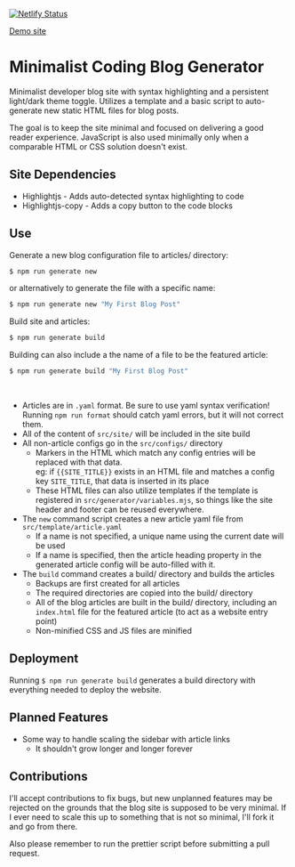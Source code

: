 [![Netlify Status](https://api.netlify.com/api/v1/badges/8006df7f-06b3-4949-8d3e-1f2e6b02b1dd/deploy-status)](https://app.netlify.com/sites/gregoridev/deploys)

[Demo site][demo_url]

# Minimalist Coding Blog Generator

Minimalist developer blog site with syntax highlighting and a persistent light/dark theme toggle.  Utilizes a template and a basic script to auto-generate new static HTML files for blog posts.

The goal is to keep the site minimal and focused on delivering a good reader experience.  JavaScript is also used minimally only when a comparable HTML or CSS solution doesn't exist.

## Site Dependencies

- Highlightjs - Adds auto-detected syntax highlighting to code
- Highlightjs-copy - Adds a copy button to the code blocks

## Use

Generate a new blog configuration file to articles/ directory:
```sh
$ npm run generate new
```
or alternatively to generate the file with a specific name:
```sh
$ npm run generate new "My First Blog Post"
```

Build site and articles:
```sh
$ npm run generate build
```

Building can also include a the name of a file to be the featured article:
```sh
$ npm run generate build "My First Blog Post"
```
<br>

- Articles are in `.yaml` format.  Be sure to use yaml syntax verification!  Running `npm run format` should catch yaml errors, but it will not correct them.
- All of the content of `src/site/` will be included in the site build
- All non-article configs go in the `src/configs/` directory
  * Markers in the HTML which match any config entries will be replaced with that data. <br>
  eg: if `{{SITE_TITLE}}` exists in an HTML file and matches a config key `SITE_TITLE`, that data is inserted in its place
  * These HTML files can also utilize templates if the template is registered in `src/generator/variables.mjs`, so things like the site header and footer can be reused everywhere.
- The `new` command script creates a new article yaml file from `src/template/article.yaml`
  * If a name is not specified, a unique name using the current date will be used
  * If a name is specified, then the article heading property in the generated article config will be auto-filled with it.
- The `build` command creates a build/ directory and builds the articles
  * Backups are first created for all articles
  * The required directories are copied into the build/ directory
  * All of the blog articles are built in the build/ directory, including an `index.html` file for the featured article (to act as a website entry point)
  * Non-minified CSS and JS files are minified

## Deployment

Running `$ npm run generate build` generates a build directory with everything needed to deploy the website.

## Planned Features

- Some way to handle scaling the sidebar with article links
    * It shouldn't grow longer and longer forever

## Contributions

I'll accept contributions to fix bugs, but new unplanned features may be rejected on the grounds that the blog site is supposed to be very minimal. If I ever need to scale this up to something that is not so minimal, I'll fork it and go from there.

Also please remember to run the prettier script before submitting a pull request.


[//]: #
[demo_url]: https://gregoridev.netlify.app/
